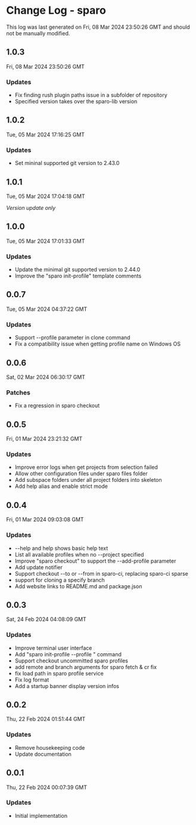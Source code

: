 # Change Log - sparo

This log was last generated on Fri, 08 Mar 2024 23:50:26 GMT and should not be manually modified.

## 1.0.3
Fri, 08 Mar 2024 23:50:26 GMT

### Updates

- Fix finding rush plugin paths issue in a subfolder of repository
- Specified version takes over the sparo-lib version

## 1.0.2
Tue, 05 Mar 2024 17:16:25 GMT

### Updates

- Set mininal supported git version to 2.43.0

## 1.0.1
Tue, 05 Mar 2024 17:04:18 GMT

_Version update only_

## 1.0.0
Tue, 05 Mar 2024 17:01:33 GMT

### Updates

- Update the minimal git supported version to 2.44.0
- Improve the "sparo init-profile" template comments

## 0.0.7
Tue, 05 Mar 2024 04:37:22 GMT

### Updates

- Support --profile parameter in clone command
- Fix a compatibility issue when getting profile name on Windows OS

## 0.0.6
Sat, 02 Mar 2024 06:30:17 GMT

### Patches

- Fix a regression in sparo checkout

## 0.0.5
Fri, 01 Mar 2024 23:21:32 GMT

### Updates

- Improve error logs when get projects from selection failed
- Allow other configuration files under sparo files folder
- Add subspace folders under all project folders into skeleton
- Add help alias and enable strict mode

## 0.0.4
Fri, 01 Mar 2024 09:03:08 GMT

### Updates

- --help and help shows basic help text
- List all available profiles when no --project specified
- Improve "sparo checkout" to support the --add-profile parameter
- Add update notifier
- Support checkout --to or --from in sparo-ci, replacing sparo-ci sparse
- support for cloning a specify branch
- Add website links to README.md and package.json

## 0.0.3
Sat, 24 Feb 2024 04:08:09 GMT

### Updates

- Improve terminal user interface
- Add "sparo init-profile --profile <name>" command
- Support checkout uncommitted sparo profiles
- add remote and branch arguments for sparo fetch & cr fix
- fix load path in sparo profile service
- Fix log format
- Add a startup banner display version infos

## 0.0.2
Thu, 22 Feb 2024 01:51:44 GMT

### Updates

- Remove housekeeping code
- Update documentation

## 0.0.1
Thu, 22 Feb 2024 00:07:39 GMT

### Updates

- Initial implementation

